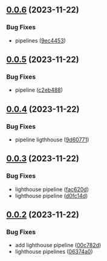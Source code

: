 ## [0.0.6](https://github.com/rubenlupi/react-tw-vite-boilerplate/compare/v0.0.5...v0.0.6) (2023-11-22)


### Bug Fixes

* pipelines ([9ec4453](https://github.com/rubenlupi/react-tw-vite-boilerplate/commit/9ec4453c1fe47611d6e948830b4e36e1706f0807))



## [0.0.5](https://github.com/rubenlupi/react-tw-vite-boilerplate/compare/v0.0.4...v0.0.5) (2023-11-22)


### Bug Fixes

* pipeline ([c2eb488](https://github.com/rubenlupi/react-tw-vite-boilerplate/commit/c2eb4885f5e750abbc92273daa57b398895875ca))



## [0.0.4](https://github.com/rubenlupi/react-tw-vite-boilerplate/compare/v0.0.3...v0.0.4) (2023-11-22)


### Bug Fixes

* pipeline ligthhouse ([9d60771](https://github.com/rubenlupi/react-tw-vite-boilerplate/commit/9d6077110cce4b023e87eff95bfdaf15b32d79d1))



## [0.0.3](https://github.com/rubenlupi/react-tw-vite-boilerplate/compare/v0.0.2...v0.0.3) (2023-11-22)


### Bug Fixes

* lighthouse pipeline ([fac620d](https://github.com/rubenlupi/react-tw-vite-boilerplate/commit/fac620d91453e2686335ba353857b4bd7a65b760))
* lighthouse pipeline ([d0fc14d](https://github.com/rubenlupi/react-tw-vite-boilerplate/commit/d0fc14dadee94bb583d7b878c1aa871a839deb22))



## [0.0.2](https://github.com/rubenlupi/react-tw-vite-boilerplate/compare/v0.0.1...v0.0.2) (2023-11-22)


### Bug Fixes

* add lighthouse pipeline ([00c782d](https://github.com/rubenlupi/react-tw-vite-boilerplate/commit/00c782d73dd9ac2d8ff0befe3ca928a97c89d571))
* lighthouse pipelines ([06374a0](https://github.com/rubenlupi/react-tw-vite-boilerplate/commit/06374a0f14412db5abe3979322095beac6fb1b7a))



